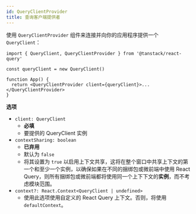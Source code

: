 ```yaml
---
id: QueryClientProvider
title: 查询客户端提供者
---
```


使用 `QueryClientProvider` 组件来连接并向你的应用程序提供一个 `QueryClient`：

```tsx
import { QueryClient, QueryClientProvider } from '@tanstack/react-query'

const queryClient = new QueryClient()

function App() {
  return <QueryClientProvider client={queryClient}>...</QueryClientProvider>
}
```

**选项**

- `client: QueryClient`
  - **必填**
  - 要提供的 QueryClient 实例
- `contextSharing: boolean`
  - **已弃用**
  - 默认为 `false`
  - 将其设置为 `true` 以启用上下文共享，这将在整个窗口中共享上下文的第一个和至少一个实例，以确保如果在不同的捆绑包或微前端中使用 React Query，则所有捆绑包或微前端都将使用同一个上下下文的**实例**，而不考虑模块范围。
- `context?: React.Context<QueryClient | undefined>`
  - 使用此选项使用自定义的 React Query 上下文。否则，将使用 `defaultContext`。
